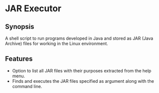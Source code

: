 # JAR Executor
## Synopsis 
A shell script to run programs developed in Java and stored as JAR (Java Archive) files for working in the Linux environment.

## Features 
- Option to list all JAR files with their purposes extracted from the help menu.
- Finds and executes the JAR files specified as argument along with the command line.